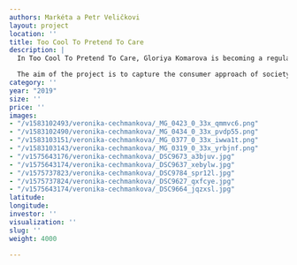 ```yaml
---
authors: Markéta a Petr Veličkovi
layout: project
location: ''
title: Too Cool To Pretend To Care
description: |
  In Too Cool To Pretend To Care, Gloriya Komarova is becoming a regular millennial who is gradually beginning to perceive environmental threats. She uses social platforms and most often videos of the vlog genre for her own knowledge and communication, but also for communication with the nearest surroundings. In brief instructional sketches, oscillating on the edge of irony and authentic testimony, she demonstrates her proposed solution to the climate crisis through geoengineering strategies. Geoengineering is a targeted human intervention in natural processes, primarily to permanently or at least temporarily to cool the planet. It is problematic for its critics because it helps to create false beliefs rejecting the necessity of changing lifestyle or social order.

  The aim of the project is to capture the consumer approach of society, the culture of millennials, fake news, as well as planetary and societal changes. It presents a stylized post-ironic testimony of somehow narcissistic millennials whose social platforms have become the main platform for expression, forcing us to reflect on the multitude of information we surround each day and the necessity of their selection.
category: ''
year: "2019"
size: ''
price: ''
images:
- "/v1583102493/veronika-cechmankova/_MG_0423_0_33x_qmmvc6.png"
- "/v1583102490/veronika-cechmankova/_MG_0434_0_33x_pvdp55.png"
- "/v1583103151/veronika-cechmankova/_MG_0377_0_33x_iwwa1t.png"
- "/v1583103143/veronika-cechmankova/_MG_0319_0_33x_yrbjnf.png"
- "/v1575643176/veronika-cechmankova/_DSC9673_a3bjuv.jpg"
- "/v1575643174/veronika-cechmankova/_DSC9637_xebylw.jpg"
- "/v1575737823/veronika-cechmankova/_DSC9784_spr12l.jpg"
- "/v1575737824/veronika-cechmankova/_DSC9627_qxfcye.jpg"
- "/v1575643174/veronika-cechmankova/_DSC9664_jqzxsl.jpg"
latitude: 
longitude: 
investor: ''
visualization: ''
slug: ''
weight: 4000

---
```

